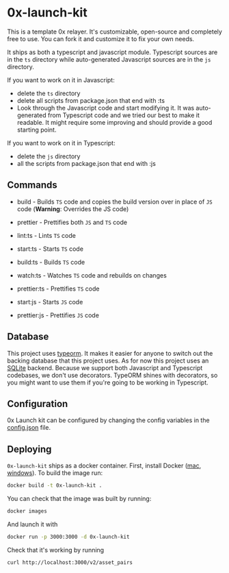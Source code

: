 # 0x-launch-kit

This is a template 0x relayer. It's customizable, open-source and completely free to use. You can fork it and customize it to fix your own needs.

It ships as both a typescript and javascript module. Typescript sources are in the `ts` directory while auto-generated Javascript sources are in the `js` directory.

If you want to work on it in Javascript:

-   delete the `ts` directory
-   delete all scripts from package.json that end with :ts
-   Look through the Javascript code and start modifying it. It was auto-generated from Typescript code and we tried our best to make it readable. It might require some improving and should provide a good starting point.

If you want to work on it in Typescript:

-   delete the `js` directory
-   all the scripts from package.json that end with :js

## Commands

-   build - Builds `TS` code and copies the build version over in place of `JS` code (**Warning**: Overrides the JS code)
-   prettier - Prettifies both `JS` and `TS` code

-   lint:ts - Lints `TS` code
-   start:ts - Starts `TS` code
-   build:ts - Builds `TS` code
-   watch:ts - Watches `TS` code and rebuilds on changes
-   prettier:ts - Prettifies `TS` code

-   start:js - Starts `JS` code
-   prettier:js - Prettifies `JS` code

## Database

This project uses [typeorm](https://github.com/typeorm/typeorm). It makes it easier for anyone to switch out the backing database that this project uses. As for now this project uses an [SQLite](https://sqlite.org/docs.html) backend. Because we support both Javascript and Typescript codebases, we don't use decorators. TypeORM shines with decorators, so you might want to use them if you're going to be working in Typescript.

## Configuration

0x Launch kit can be configured by changing the config variables in the [config.json](config.json) file.

## Deploying

`0x-launch-kit` ships as a docker container. First, install Docker ([mac](https://docs.docker.com/docker-for-mac/install/), [windows](https://docs.docker.com/docker-for-windows/install/)). To build the image run:

```sh
docker build -t 0x-launch-kit .
```

You can check that the image was built by running:

```sh
docker images
```

And launch it with

```sh
docker run -p 3000:3000 -d 0x-launch-kit
```

Check that it's working by running

```
curl http://localhost:3000/v2/asset_pairs
```
